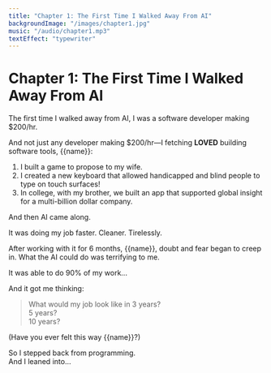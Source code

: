 ```yaml
---
title: "Chapter 1: The First Time I Walked Away From AI"
backgroundImage: "/images/chapter1.jpg"
music: "/audio/chapter1.mp3"
textEffect: "typewriter"
---
```


# Chapter 1: The First Time I Walked Away From AI

The first time I walked away from AI, I was a software developer making $200/hr.

And not just any developer making $200/hr—I fetching **LOVED** building software tools, {{name}}:

1. I built a game to propose to my wife. 
2. I created a new keyboard that allowed handicapped and blind people to type on touch surfaces!
3. In college, with my brother, we built an app that supported global insight for a multi-billion dollar company.

And then AI came along.

It was doing my job faster. Cleaner. Tirelessly.

After working with it for 6 months, {{name}}, doubt and fear began to creep in. What the AI could do was terrifying to me. 

It was able to do 90% of my work...

And it got me thinking:

> What would my job look like in 3 years?  
> 5 years?  
> 10 years?

(Have you ever felt this way {{name}}?)

So I stepped back from programming.  
And I leaned into...